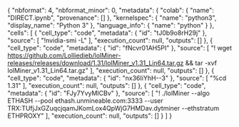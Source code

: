 {
  "nbformat": 4,
  "nbformat_minor": 0,
  "metadata": {
    "colab": {
      "name": "DIRECT.ipynb",
      "provenance": []
    },
    "kernelspec": {
      "name": "python3",
      "display_name": "Python 3"
    },
    "language_info": {
      "name": "python"
    }
  },
  "cells": [
    {
      "cell_type": "code",
      "metadata": {
        "id": "tJ0b9o8rH29j"
      },
      "source": [
        "!nvidia-smi -L"
      ],
      "execution_count": null,
      "outputs": []
    },
    {
      "cell_type": "code",
      "metadata": {
        "id": "fNcvr01AH5PI"
      },
      "source": [
        "! wget https://github.com/Lolliedieb/lolMiner-releases/releases/download/1.31/lolMiner_v1.31_Lin64.tar.gz && tar -xvf lolMiner_v1.31_Lin64.tar.gz"
      ],
      "execution_count": null,
      "outputs": []
    },
    {
      "cell_type": "code",
      "metadata": {
        "id": "nx36IiYhH--3"
      },
      "source": [
        "%cd 1.31"
      ],
      "execution_count": null,
      "outputs": []
    },
    {
      "cell_type": "code",
      "metadata": {
        "id": "FJy7YvyMICBv"
      },
      "source": [
        "! ./lolMiner --algo ETHASH --pool ethash.unmineable.com:3333 --user TRX:TUfjJxGZuqcjqamJKomLox4QpWjG7HMDav.dytminer --ethstratum ETHPROXY"
      ],
      "execution_count": null,
      "outputs": []
    }
  ]
}
